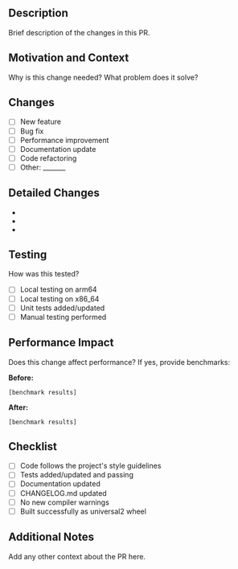 ## Description

Brief description of the changes in this PR.

## Motivation and Context

Why is this change needed? What problem does it solve?

## Changes

- [ ] New feature
- [ ] Bug fix
- [ ] Performance improvement
- [ ] Documentation update
- [ ] Code refactoring
- [ ] Other: _______

## Detailed Changes

- 
- 
- 

## Testing

How was this tested?

- [ ] Local testing on arm64
- [ ] Local testing on x86_64
- [ ] Unit tests added/updated
- [ ] Manual testing performed

## Performance Impact

Does this change affect performance? If yes, provide benchmarks:

**Before:**
```
[benchmark results]
```

**After:**
```
[benchmark results]
```

## Checklist

- [ ] Code follows the project's style guidelines
- [ ] Tests added/updated and passing
- [ ] Documentation updated
- [ ] CHANGELOG.md updated
- [ ] No new compiler warnings
- [ ] Built successfully as universal2 wheel

## Additional Notes

Add any other context about the PR here.

